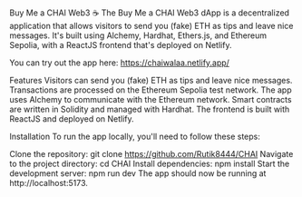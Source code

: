 Buy Me a CHAI Web3 ☕
The Buy Me a CHAI Web3 dApp is a decentralized application that allows visitors to send you (fake) ETH as tips and leave nice messages. It's built using Alchemy, Hardhat, Ethers.js, and Ethereum Sepolia, with a ReactJS frontend that's deployed on Netlify.

You can try out the app here: https://chaiwalaa.netlify.app/ 

Features
Visitors can send you (fake) ETH as tips and leave nice messages.
Transactions are processed on the Ethereum Sepolia test network.
The app uses Alchemy to communicate with the Ethereum network.
Smart contracts are written in Solidity and managed with Hardhat.
The frontend is built with ReactJS and deployed on Netlify.

Installation
To run the app locally, you'll need to follow these steps:

Clone the repository: git clone https://github.com/Rutik8444/CHAI
Navigate to the project directory: cd CHAI
Install dependencies: npm install
Start the development server: npm run dev
The app should now be running at http://localhost:5173.

